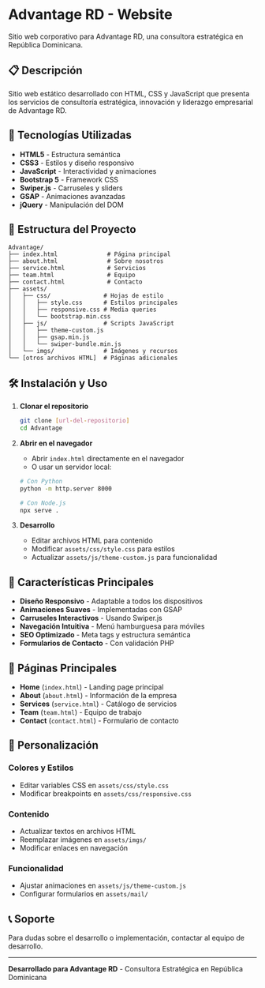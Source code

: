 # Advantage RD - Website

Sitio web corporativo para Advantage RD, una consultora estratégica en República Dominicana.

## 📋 Descripción

Sitio web estático desarrollado con HTML, CSS y JavaScript que presenta los servicios de consultoría estratégica, innovación y liderazgo empresarial de Advantage RD.

## 🚀 Tecnologías Utilizadas

- **HTML5** - Estructura semántica
- **CSS3** - Estilos y diseño responsivo
- **JavaScript** - Interactividad y animaciones
- **Bootstrap 5** - Framework CSS
- **Swiper.js** - Carruseles y sliders
- **GSAP** - Animaciones avanzadas
- **jQuery** - Manipulación del DOM

## 📁 Estructura del Proyecto

```
Advantage/
├── index.html              # Página principal
├── about.html              # Sobre nosotros
├── service.html            # Servicios
├── team.html               # Equipo
├── contact.html            # Contacto
├── assets/
│   ├── css/               # Hojas de estilo
│   │   ├── style.css      # Estilos principales
│   │   ├── responsive.css # Media queries
│   │   └── bootstrap.min.css
│   ├── js/                # Scripts JavaScript
│   │   ├── theme-custom.js
│   │   ├── gsap.min.js
│   │   └── swiper-bundle.min.js
│   └── imgs/              # Imágenes y recursos
└── [otros archivos HTML]  # Páginas adicionales
```

## 🛠️ Instalación y Uso

1. **Clonar el repositorio**
   ```bash
   git clone [url-del-repositorio]
   cd Advantage
   ```

2. **Abrir en el navegador**
   - Abrir `index.html` directamente en el navegador
   - O usar un servidor local:
   ```bash
   # Con Python
   python -m http.server 8000
   
   # Con Node.js
   npx serve .
   ```

3. **Desarrollo**
   - Editar archivos HTML para contenido
   - Modificar `assets/css/style.css` para estilos
   - Actualizar `assets/js/theme-custom.js` para funcionalidad

## 🎨 Características Principales

- **Diseño Responsivo** - Adaptable a todos los dispositivos
- **Animaciones Suaves** - Implementadas con GSAP
- **Carruseles Interactivos** - Usando Swiper.js
- **Navegación Intuitiva** - Menú hamburguesa para móviles
- **SEO Optimizado** - Meta tags y estructura semántica
- **Formularios de Contacto** - Con validación PHP

## 📱 Páginas Principales

- **Home** (`index.html`) - Landing page principal
- **About** (`about.html`) - Información de la empresa
- **Services** (`service.html`) - Catálogo de servicios
- **Team** (`team.html`) - Equipo de trabajo
- **Contact** (`contact.html`) - Formulario de contacto

## 🔧 Personalización

### Colores y Estilos
- Editar variables CSS en `assets/css/style.css`
- Modificar breakpoints en `assets/css/responsive.css`

### Contenido
- Actualizar textos en archivos HTML
- Reemplazar imágenes en `assets/imgs/`
- Modificar enlaces en navegación

### Funcionalidad
- Ajustar animaciones en `assets/js/theme-custom.js`
- Configurar formularios en `assets/mail/`

## 📞 Soporte

Para dudas sobre el desarrollo o implementación, contactar al equipo de desarrollo.

---

**Desarrollado para Advantage RD** - Consultora Estratégica en República Dominicana 